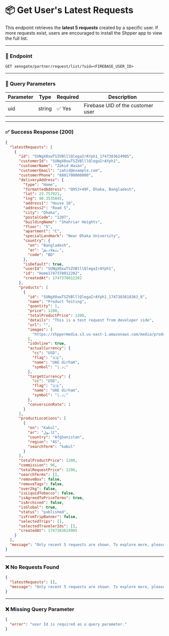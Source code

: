 # 📦 Get User's Latest Requests

This endpoint retrieves the **latest 5 requests** created by a specific user. If more requests exist, users are encouraged to install the Shpper app to view the full list.

---

### 🔗 Endpoint

```
GET xenogate/partner/request/list/?uid=<FIREBASE_USER_ID>
```

---

### 🧾 Query Parameters

| Parameter | Type   | Required | Description                       |
| --------- | ------ | -------- | --------------------------------- |
| uid       | string | ✅ Yes   | Firebase UID of the customer user |

---

### ✅ Success Response (200)

```json
{
  "latestRequests": [
    {
      "id": "SUNgX0xwTSZVBlllQlegaIrAYph1_1747383624905",
      "customerId": "SUNgX0xwTSZVBlllQlegaIrAYph1",
      "customerName": "Zahid Hasan",
      "customerEmail": "zahid@example.com",
      "customerPhone": "8801700000000",
      "deliveryAddress": {
        "type": "Home",
        "formattedAddress": "Q953+49F, Dhaka, Bangladesh",
        "lat": 23.757921,
        "lng": 90.3535845,
        "address1": "House 10",
        "address2": "Road 5",
        "city": "Dhaka",
        "postalCode": "1207",
        "buildingName": "Shahriar Heights",
        "floor": "5",
        "apartment": "C",
        "specialLandmark": "Near Dhaka University",
        "country": {
          "en": "Bangladesh",
          "ar": "بنغلاديش",
          "code": "BD"
        },
        "isDefault": true,
        "userId": "SUNgX0xwTSZVBlllQlegaIrAYph1",
        "id": "Home1747370012202",
        "createdAt": 1747370012202
      },
      "products": [
        {
          "id": "SUNgX0xwTSZVBlllQlegaIrAYph1_1747383618363_0",
          "name": "Product Testing",
          "quantity": 1,
          "price": 1200,
          "totalProductPrice": 1200,
          "details": "This is a test request from developer side",
          "url": "",
          "images": [
            "https://shppermedia.s3.us-east-1.amazonaws.com/media/product_images/..."
          ],
          "isOnline": true,
          "actualCurrency": {
            "cc": "USD",
            "flag": "🇦🇪",
            "name": "UAE dirham",
            "symbol": "د.إ;"
          },
          "targetCurrency": {
            "cc": "USD",
            "flag": "🇦🇪",
            "name": "UAE dirham",
            "symbol": "د.إ;"
          },
          "conversionRate": 1
        }
      ],
      "productLocations": [
        {
          "en": "Kabul",
          "ar": "كابول",
          "country": "Afghanistan",
          "region": "AS",
          "searchTerm": "kabul"
        }
      ],
      "totalProductPrice": 1200,
      "commission": 96,
      "totalRequestPrice": 1296,
      "searchTerms": [],
      "removeBox": false,
      "removeTags": false,
      "over2kg": false,
      "isLiquidTobacco": false,
      "isAgreedToPriceTerms": true,
      "isArchived": false,
      "isGlobal": true,
      "status": "published",
      "isFromTripBanner": false,
      "selectedTrips": [],
      "selectedTravelerIds": [],
      "createdAt": 1747383624905
    }
  ],
  "message": "Only recent 5 requests are shown. To explore more, please install Shpper App and sign in."
}
```

---

### ❌ No Requests Found

```json
{
  "latestRequests": [],
  "message": "Only recent 5 requests are shown. To explore more, please install Shpper App and sign in."
}
```

---

### ❌ Missing Query Parameter

```json
{
  "error": "user Id is required as a query parameter."
}
```

